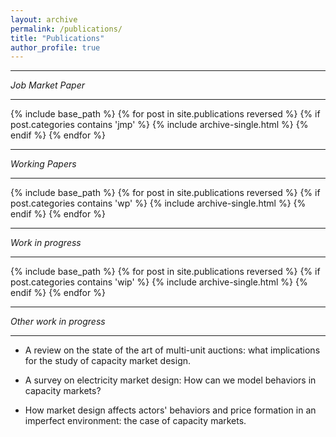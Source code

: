 ```yaml
---
layout: archive
permalink: /publications/
title: "Publications"
author_profile: true
---
```




-----
_Job Market Paper_

-----

{% include base_path %}
{% for post in site.publications reversed %}
  {% if post.categories contains 'jmp' %}
  {% include archive-single.html %}
    {% endif %}
{% endfor %}


-----
_Working Papers_

-----

{% include base_path %}
{% for post in site.publications reversed %}
  {% if post.categories contains 'wp' %}
  {% include archive-single.html %}
    {% endif %}
{% endfor %}

-----
_Work in progress_

-----

{% include base_path %}
{% for post in site.publications reversed %}
  {% if post.categories contains 'wip' %}
  {% include archive-single.html %}
    {% endif %}
{% endfor %}


-----
_Other work in progress_

-----

  * A review on the state of the art of multi-unit auctions: what implications for the study of capacity market design.

  * A survey on electricity market design: How can we model behaviors in capacity markets?
  
  * How market design affects actors' behaviors and price formation in an imperfect environment: the case of capacity markets. 



